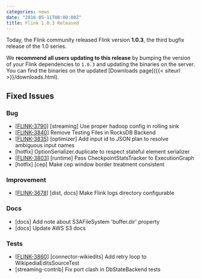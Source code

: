```yaml
---
categories: news
date: "2016-05-11T08:00:00Z"
title: Flink 1.0.3 Released
---
```


Today, the Flink community released Flink version **1.0.3**, the third bugfix release of the 1.0 series.

We **recommend all users updating to this release** by bumping the version of your Flink dependencies to `1.0.3` and updating the binaries on the server. You can find the binaries on the updated [Downloads page]({{< siteurl >}}/downloads.html).

## Fixed Issues

### Bug

* [[FLINK-3790](https://issues.apache.org/jira/browse/FLINK-3790)] [streaming] Use proper hadoop config in rolling sink
* [[FLINK-3840](https://issues.apache.org/jira/browse/FLINK-3840)] Remove Testing Files in RocksDB Backend
* [[FLINK-3835](https://issues.apache.org/jira/browse/FLINK-3835)] [optimizer] Add input id to JSON plan to resolve ambiguous input names
* [hotfix] OptionSerializer.duplicate to respect stateful element serializer
* [[FLINK-3803](https://issues.apache.org/jira/browse/FLINK-3803)] [runtime] Pass CheckpointStatsTracker to ExecutionGraph
* [hotfix] [cep] Make cep window border treatment consistent

### Improvement

* [[FLINK-3678](https://issues.apache.org/jira/browse/FLINK-3678)] [dist, docs] Make Flink logs directory configurable

### Docs

* [docs] Add note about S3AFileSystem 'buffer.dir' property
* [docs] Update AWS S3 docs

### Tests

* [[FLINK-3860](https://issues.apache.org/jira/browse/FLINK-3860)] [connector-wikiedits] Add retry loop to WikipediaEditsSourceTest
* [streaming-contrib] Fix port clash in DbStateBackend tests
